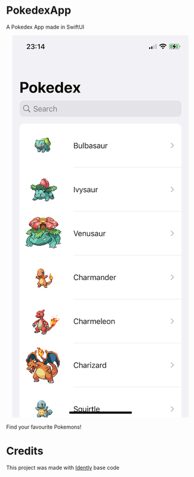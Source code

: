 # PokedexApp
A Pokedex App made in SwiftUI

<div align="center">
  <img src="Screenshots/WhiteHome.png"/>
</div>

Find your favourite Pokemons!

# Credits
This project was made with [Idently](https://github.com/indently/MVVMPokedex) base code
